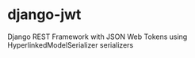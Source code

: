# django-jwt
Django REST Framework with JSON Web Tokens using HyperlinkedModelSerializer serializers
